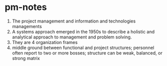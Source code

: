 # pm-notes
 
1. The project management and information and technologies managements
2. A systems approach emerged in the 1950s to describe a holistic and analytical approach to management and problem solving.
3. They are 4 organization frames
4. middle ground between functional and project structures; personnel often report to two or more bosses; structure can be weak, balanced, or strong matrix